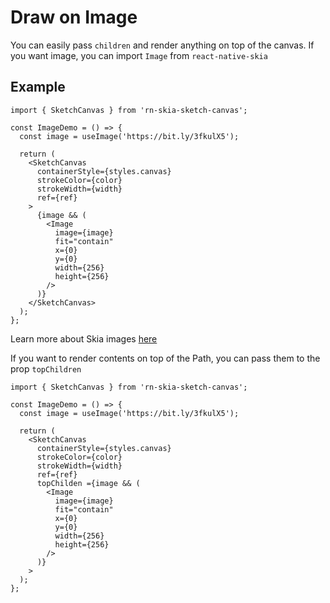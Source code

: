 # Draw on Image

You can easily pass `children` and render anything on top of the canvas. If you want image, you can import `Image` from `react-native-skia`

## Example

```tsx
import { SketchCanvas } from 'rn-skia-sketch-canvas';

const ImageDemo = () => {
  const image = useImage('https://bit.ly/3fkulX5');

  return (
    <SketchCanvas
      containerStyle={styles.canvas}
      strokeColor={color}
      strokeWidth={width}
      ref={ref}
    >
      {image && (
        <Image
          image={image}
          fit="contain"
          x={0}
          y={0}
          width={256}
          height={256}
        />
      )}
    </SketchCanvas>
  );
};
```

Learn more about Skia images [here](https://shopify.github.io/react-native-skia/docs/images)

If you want to render contents on top of the Path, you can pass them to the prop `topChildren`

```tsx
import { SketchCanvas } from 'rn-skia-sketch-canvas';

const ImageDemo = () => {
  const image = useImage('https://bit.ly/3fkulX5');

  return (
    <SketchCanvas
      containerStyle={styles.canvas}
      strokeColor={color}
      strokeWidth={width}
      ref={ref}
      topChilden ={image && (
        <Image
          image={image}
          fit="contain"
          x={0}
          y={0}
          width={256}
          height={256}
        />
      )}
    >
  );
};
```
